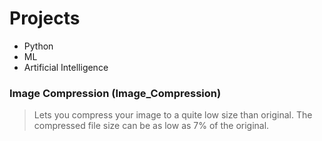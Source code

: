 # Projects
- Python
- ML
- Artificial Intelligence

### Image Compression (Image_Compression)
   > Lets you compress your image to a quite low size than original. The compressed file size can be as low as 7% of the original.
